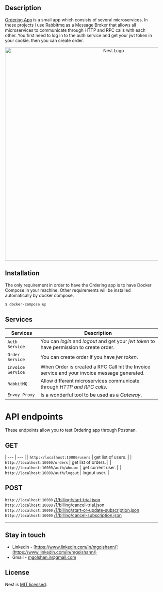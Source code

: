 
## Description

[Ordering App](https://github.com/nestjs/nest) is a small app which consists of several microservices. In these projects I use Rabbitmq as a Message Broker that allows all microservices to communicate through HTTP and RPC calls with each other. You first need to log in to the auth service and get your jwt token in your cookie. then you can create order.


<p align="center">
  <a href="http://nestjs.com/" target="blank"><img src="https://s8.uupload.ir/files/test_zjho.jpg" width="700" alt="Nest Logo" /></a>
</p>



## Installation
The only requirement in order to have the Ordering app is to have Docker Compose in your machine. Other requirements will be installed automatically by docker compose. 

```bash
$ docker-compose up
```

## Services
| Services | Description |
| --- | --- |
| `Auth Service` | You can *login* and *logout* and get your *jwt token* to have permission to create order. |
| `Order Service` | You can create order if you have *jwt token*. |
| `Invoice Service` | When Order is created a RPC Call hit the Invoice service and your invoice message generated. |
| `RabbitMQ` | Allow different microservices communicate through *HTTP and RPC calls*. |
| `Envoy Proxy` | Is a wonderful tool to be used as a *Gateway*. |

# API endpoints

These endpoints allow you to test Ordering app through Postman.

## GET
| --- | --- |
| `http://localhost:10000/users` | get list of users. |
| `http://localhost:10000/orders` | get list of orders. |
| `http://localhost:10000/auth/whoami` | get current user. |
| `http://localhost:10000/auth/logout` | logout user. |

## POST
`http://localhost:10000` [/1/billing/start-trial.json](#post-1billingstart-trialjson) <br/>
`http://localhost:10000` [/1/billing/cancel-trial.json](#post-1billingcancel-trialjson) <br/>
`http://localhost:10000` [/1/billing/start-or-update-subscription.json](#post-1billingstart-or-update-subscriptionjson) <br/>
`http://localhost:10000` [/1/billing/cancel-subscription.json](#post-1billingcancel-subscriptionjson) <br/>
___


## Stay in touch

- Linkedin - [https://www.linkedin.com/in/mgolshann/](https://www.linkedin.com/in/mgolshann/)
- Gmail - [mgolshan.ir@gmail.com](https://gmail.com/)

## License

Nest is [MIT licensed](LICENSE).

